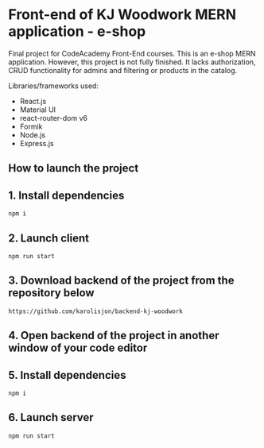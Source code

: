 # Front-end of KJ Woodwork MERN application - e-shop
Final project for CodeAcademy Front-End courses. This is an e-shop MERN application. However, this project is not fully finished. It lacks authorization, CRUD functionality for admins and filtering or products in the catalog. 

Libraries/frameworks used: 
- React.js
- Material UI
- react-router-dom v6
- Formik
- Node.js
- Express.js

## How to launch the project

## 1. Install dependencies
```
npm i
```
## 2. Launch client
```
npm run start
```

## 3. Download backend of the project from the repository below
```
https://github.com/karolisjon/backend-kj-woodwork
```
## 4. Open backend of the project in another window of your code editor
## 5. Install dependencies
```
npm i
```
## 6. Launch server
```
npm run start
```

